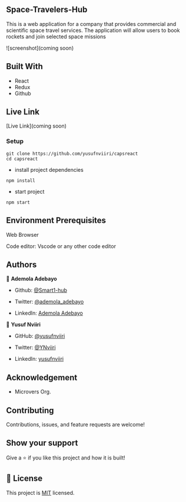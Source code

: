 ## Space-Travelers-Hub
This is a web application for a company that provides commercial and scientific space travel services. The application will allow users to book rockets and join selected space missions

![screenshot](coming soon)

## Built With

- React
- Redux
- Github

## Live Link

[Live Link](coming soon)

### Setup
~~~ 
git clone https://github.com/yusufnviiri/capsreact
cd capsreact

~~~
- install project dependencies
```
npm install
```
- start project
```
npm start
```

## Environment Prerequisites

Web Browser

Code editor: Vscode or any other code editor

## Authors

👤 **Ademola Adebayo**

- Github: [@Smart1-hub](https://github.com/Smart1-hub)

- Twitter: [@ademola_adebayo](https://twitter.com/ademola_adebayo)

- LinkedIn: [Ademola Adebayo](https://www.linkedin.com/in/ademola-adebayo-81051578/)

👤 **Yusuf Nviiri**

- GitHub: [@yusufnviiri](https://github.com/yusufnviiri)

- Twitter: [@YNviiri](https://twitter.com/YNviiri)

- LinkedIn: [yusufnviiri]( https://www.linkedin.com/in/yusuf-nviiri-8b4146206/)

## Acknowledgement

- Microvers Org.

## Contributing

Contributions, issues, and feature requests are welcome!

## Show your support

Give a ⭐ if you like this project and how it is built!


## 📝 License

This project is [MIT](https://github.com/microverseinc/readme-template/blob/master/MIT.md) licensed.